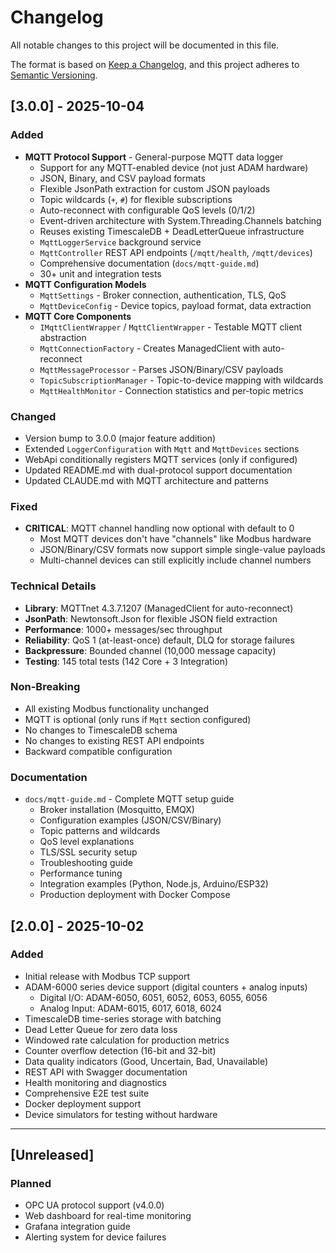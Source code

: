 # Changelog

All notable changes to this project will be documented in this file.

The format is based on [Keep a Changelog](https://keepachangelog.com/en/1.0.0/),
and this project adheres to [Semantic Versioning](https://semver.org/spec/v2.0.0.html).

## [3.0.0] - 2025-10-04

### Added
- **MQTT Protocol Support** - General-purpose MQTT data logger
  - Support for any MQTT-enabled device (not just ADAM hardware)
  - JSON, Binary, and CSV payload formats
  - Flexible JsonPath extraction for custom JSON payloads
  - Topic wildcards (`+`, `#`) for flexible subscriptions
  - Auto-reconnect with configurable QoS levels (0/1/2)
  - Event-driven architecture with System.Threading.Channels batching
  - Reuses existing TimescaleDB + DeadLetterQueue infrastructure
  - `MqttLoggerService` background service
  - `MqttController` REST API endpoints (`/mqtt/health`, `/mqtt/devices`)
  - Comprehensive documentation (`docs/mqtt-guide.md`)
  - 30+ unit and integration tests
- **MQTT Configuration Models**
  - `MqttSettings` - Broker connection, authentication, TLS, QoS
  - `MqttDeviceConfig` - Device topics, payload format, data extraction
- **MQTT Core Components**
  - `IMqttClientWrapper` / `MqttClientWrapper` - Testable MQTT client abstraction
  - `MqttConnectionFactory` - Creates ManagedClient with auto-reconnect
  - `MqttMessageProcessor` - Parses JSON/Binary/CSV payloads
  - `TopicSubscriptionManager` - Topic-to-device mapping with wildcards
  - `MqttHealthMonitor` - Connection statistics and per-topic metrics

### Changed
- Version bump to 3.0.0 (major feature addition)
- Extended `LoggerConfiguration` with `Mqtt` and `MqttDevices` sections
- WebApi conditionally registers MQTT services (only if configured)
- Updated README.md with dual-protocol support documentation
- Updated CLAUDE.md with MQTT architecture and patterns

### Fixed
- **CRITICAL**: MQTT channel handling now optional with default to 0
  - Most MQTT devices don't have "channels" like Modbus hardware
  - JSON/Binary/CSV formats now support simple single-value payloads
  - Multi-channel devices can still explicitly include channel numbers

### Technical Details
- **Library**: MQTTnet 4.3.7.1207 (ManagedClient for auto-reconnect)
- **JsonPath**: Newtonsoft.Json for flexible JSON field extraction
- **Performance**: 1000+ messages/sec throughput
- **Reliability**: QoS 1 (at-least-once) default, DLQ for storage failures
- **Backpressure**: Bounded channel (10,000 message capacity)
- **Testing**: 145 total tests (142 Core + 3 Integration)

### Non-Breaking
- All existing Modbus functionality unchanged
- MQTT is optional (only runs if `Mqtt` section configured)
- No changes to TimescaleDB schema
- No changes to existing REST API endpoints
- Backward compatible configuration

### Documentation
- `docs/mqtt-guide.md` - Complete MQTT setup guide
  - Broker installation (Mosquitto, EMQX)
  - Configuration examples (JSON/CSV/Binary)
  - Topic patterns and wildcards
  - QoS level explanations
  - TLS/SSL security setup
  - Troubleshooting guide
  - Performance tuning
  - Integration examples (Python, Node.js, Arduino/ESP32)
  - Production deployment with Docker Compose

## [2.0.0] - 2025-10-02

### Added
- Initial release with Modbus TCP support
- ADAM-6000 series device support (digital counters + analog inputs)
  - Digital I/O: ADAM-6050, 6051, 6052, 6053, 6055, 6056
  - Analog Input: ADAM-6015, 6017, 6018, 6024
- TimescaleDB time-series storage with batching
- Dead Letter Queue for zero data loss
- Windowed rate calculation for production metrics
- Counter overflow detection (16-bit and 32-bit)
- Data quality indicators (Good, Uncertain, Bad, Unavailable)
- REST API with Swagger documentation
- Health monitoring and diagnostics
- Comprehensive E2E test suite
- Docker deployment support
- Device simulators for testing without hardware

---

## [Unreleased]

### Planned
- OPC UA protocol support (v4.0.0)
- Web dashboard for real-time monitoring
- Grafana integration guide
- Alerting system for device failures
